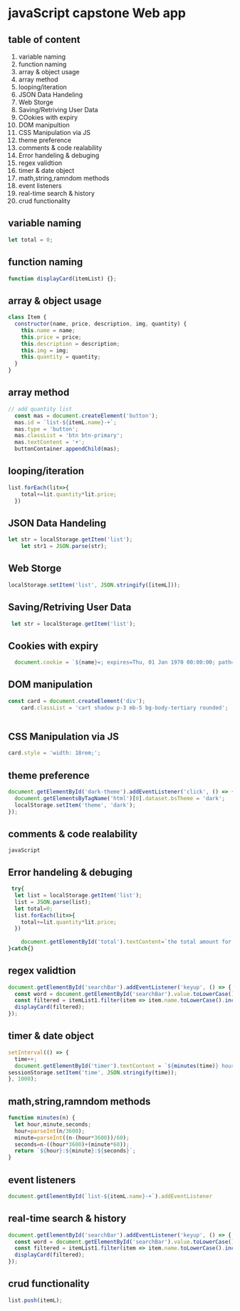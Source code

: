 # javaScript capstone Web app
## table of content
1. variable naming 
2. function naming
3. array & object usage
4. array method
5. looping/iteration
6. JSON Data Handeling
7. Web Storge
8. Saving/Retriving User Data
9. COokies with expiry
10. DOM manipultion
11. CSS Manipulation via JS
12. theme preference
13. comments & code realability
14. Error handeling & debuging
15. regex validtion
16. timer & date object
17. math,string,ramndom methods
18. event listeners
19. real-time search & history
20. crud functionality
## variable naming
````javaScript
let total = 0;
````
## function naming
````javaScript
function displayCard(itemList) {};
````
## array & object usage
````javaScript
class Item {
  constructor(name, price, description, img, quantity) {
    this.name = name;
    this.price = price;
    this.description = description;
    this.img = img;
    this.quantity = quantity;
  }
}
````
## array method
````javaScript
// add quantity list
  const mas = document.createElement('button');
  mas.id = `list-${itemL.name}-+`;
  mas.type = 'button';
  mas.classList = 'btn btn-primary';
  mas.textContent = '+';
  buttonContainer.appendChild(mas);
````
## looping/iteration
````javaScript
list.forEach(lit=>{
    total+=lit.quantity*lit.price;
  })
````
## JSON Data Handeling
````javaScript
let str = localStorage.getItem('list');
    let str1 = JSON.parse(str);
````
##  Web Storge
````javaScript
localStorage.setItem('list', JSON.stringify([itemL]));
````
## Saving/Retriving User Data
````javaScript
 let str = localStorage.getItem('list');
````
## Cookies with expiry
````javaScript
  document.cookie = `${name}=; expires=Thu, 01 Jan 1970 00:00:00; path=/`;
````
## DOM manipulation
````javaScript
const card = document.createElement('div');
    card.classList = 'cart shadow p-3 mb-5 bg-body-tertiary rounded';
    
````
## CSS Manipulation via JS
````javaScript
card.style = 'width: 18rem;';
````
## theme preference
````javaScript
document.getElementById('dark-theme').addEventListener('click', () => {
  document.getElementsByTagName('html')[0].dataset.bsTheme = 'dark';
  localStorage.setItem('theme', 'dark');
});
````
## comments & code realability
````javaScript````
## Error handeling & debuging

````javaScript
 try{
  let list = localStorage.getItem('list');
  list = JSON.parse(list);
  let total=0;
  list.forEach(lit=>{
    total+=lit.quantity*lit.price;
  })
  
    document.getElementById('total').textContent=`the total amount for your purchase is $${total}`;
}catch{}
````
## regex validtion
````javaScript
document.getElementById('searchBar').addEventListener('keyup', () => {
  const word = document.getElementById('searchBar').value.toLowerCase();
  const filtered = itemList1.filter(item => item.name.toLowerCase().includes(word));
  displayCard(filtered);
});
````
## timer & date object
````javaScript
setInterval(() => {
  time++;
  document.getElementById('timer').textContent = `${minutes(time)} hour(s) spend on this app`;
sessionStorage.setItem('time', JSON.stringify(time));
}, 1000);
````
## math,string,ramndom methods

````javaScript
function minutes(n) {
  let hour,minute,seconds;
  hour=parseInt(n/3600);
  minute=parseInt((n-(hour*3600))/60);
  seconds=n-((hour*3600)+(minute*60));  
  return `${hour}:${minute}:${seconds}`;
}
````
## event listeners
````javaScript
document.getElementById(`list-${itemL.name}-+`).addEventListener
````
## real-time search & history
````javaScript
document.getElementById('searchBar').addEventListener('keyup', () => {
  const word = document.getElementById('searchBar').value.toLowerCase();
  const filtered = itemList1.filter(item => item.name.toLowerCase().includes(word));
  displayCard(filtered);
});
````
## crud functionality
````javaScript
list.push(itemL);
````

